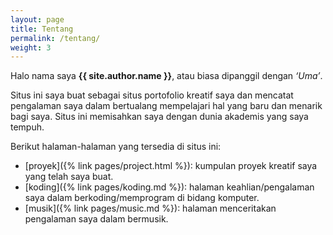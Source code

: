 ```yaml
---
layout: page
title: Tentang
permalink: /tentang/
weight: 3
---
```


Halo nama saya **{{ site.author.name }}**, atau biasa dipanggil dengan *‘Uma’*.

Situs ini saya buat sebagai situs portofolio kreatif saya dan mencatat pengalaman saya dalam bertualang mempelajari hal yang baru dan menarik bagi saya. Situs ini memisahkan saya dengan dunia akademis yang saya tempuh. 

Berikut halaman-halaman yang tersedia di situs ini:
- [proyek]({% link pages/project.html %}): kumpulan proyek kreatif saya yang telah saya buat.
- [koding]({% link pages/koding.md %}): halaman keahlian/pengalaman saya dalam berkoding/memprogram di bidang komputer.
- [musik]({% link pages/music.md %}): halaman menceritakan pengalaman saya dalam bermusik.

